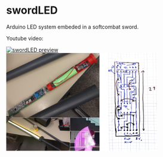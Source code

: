 # swordLED
Arduino LED system embeded in a softcombat sword.

Youtube video:

[![swordLED preview](http://img.youtube.com/vi/CmbsUlex_hI/0.jpg)](http://www.youtube.com/watch?v=CmbsUlex_hI "Demo of softcombat LED sword") 
<img src="sword.PNG" height="80%" width="80%">
